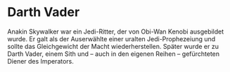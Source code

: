 # Darth Vader

Anakin Skywalker war ein Jedi-Ritter, der von Obi-Wan Kenobi ausgebildet wurde. Er galt als der Auserwählte einer uralten Jedi-Prophezeiung und sollte das Gleichgewicht der Macht wiederherstellen. Später wurde er zu Darth Vader, einem Sith und – auch in den eigenen Reihen – gefürchteten Diener des Imperators.